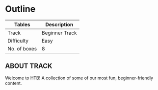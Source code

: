 # Outline
 
| Tables | Description |
| ------ | ----------- |
| Track | Beginner Track |
| Difficulty | Easy |
| No. of boxes | 8 |

## ABOUT TRACK

Welcome to HTB! A collection of some of our most fun, beginner-friendly content.

